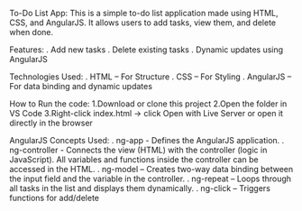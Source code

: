 To-Do List App:
 This is a simple to-do list application made using HTML, CSS, and AngularJS.
 It allows users to add tasks, view them, and delete when done.

Features:
. Add new tasks
. Delete existing tasks
. Dynamic updates using AngularJS

Technologies Used:
. HTML – For Structure
. CSS – For Styling
. AngularJS – For data binding and dynamic updates

How to Run the code:
1.Download or clone this project
2.Open the folder in VS Code
3.Right-click index.html → click Open with Live Server or open it directly in the browser

AngularJS Concepts Used:
. ng-app - Defines the AngularJS application.
. ng-controller - Connects the view (HTML) with the controller (logic in JavaScript). All variables and functions inside the controller can be accessed in the HTML.
. ng-model – Creates two-way data binding between the input field and the variable in the controller.
. ng-repeat – Loops through all tasks in the list and displays them dynamically.
. ng-click – Triggers functions for add/delete
